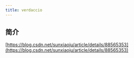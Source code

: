 ```yaml
---
title: verdaccio
---
```

## 简介

[https://blog.csdn.net/sunxiaoju/article/details/88565353](https://blog.csdn.net/sunxiaoju/article/details/88565353)